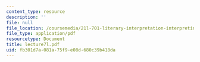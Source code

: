 ```yaml
---
content_type: resource
description: ''
file: null
file_location: /coursemedia/21l-701-literary-interpretation-interpreting-poetry-fall-2003/fb301d7a081a75f9e08d680c39b418da_lecture7l.pdf
file_type: application/pdf
resourcetype: Document
title: lecture7l.pdf
uid: fb301d7a-081a-75f9-e08d-680c39b418da
---
```


